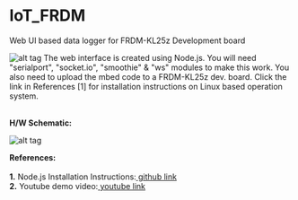 # IoT_FRDM
Web UI based data logger for FRDM-KL25z Development board

![alt tag](http://s28.postimg.org/tnuwta56l/Screenshot_from_2014_06_29_163046.png)
The web interface is created using Node.js. You will need "serialport", "socket.io", "smoothie" & "ws" modules to make this work. You also need to upload the mbed code to a FRDM-KL25z dev. board. Click the link in References [1] for installation instructions on Linux based operation system.

<br>
<b>H/W Schematic: <br></b>

![alt tag](http://s4.postimg.org/hqcygptq5/Schematic_FSL133.png)

<b>References: <br><br></b>
<b>1.</b> Node.js Installation Instructions:<a href ="https://github.com/jaspreetsingh009/webui_msp430/blob/master/README.md"> github link <br> </a>
<b>2.</b> Youtube demo video:<a href ="https://www.youtube.com/watch?v=MLR95POeOU4"> youtube link </a>
